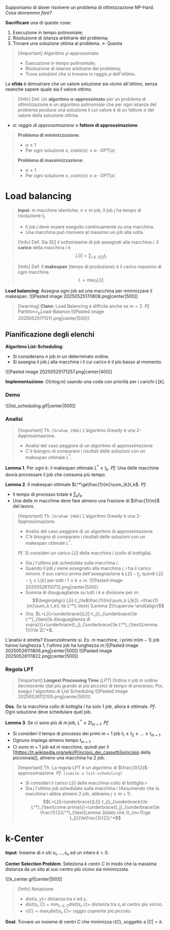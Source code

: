 Supponiamo di dover risolvere un problema di ottimizzazione NP-Hard. *Cosa dovremmo fare?*

**Sacrificare** una di queste cose:
1. Esecuzione in tempo polinomiale;
2. Risoluzione di istanza arbitrarie del problema;
3. Trovare una soluzione ottima al problema. $\leftarrow$ Questa

>[!important] Algoritmo $\rho$-approssimato
>- Esecuzione in tempo polinomiale;
>- Risoluzione di istanze arbitrarie del problema;
>- Trova soluzioni che si trovano in raggio $\rho$ dell'ottimo.

La **sfida** è dimostrare che un valore soluzione sia vicino all'ottimo, senza neanche sapere quale sia il valore ottimo.

>[!info] Def.
>Un **algoritmo $\alpha$-approssimato** per un problema di ottimizzazione è un algoritmo polinomiale che per ogni istanza del problema produce una soluzione il cui valore è di un fattore $\alpha$ del valore della soluzione ottima.

- $\alpha$: *raggio di approssimazione* o **fattore di approssimazione**.

>**Problema di minimizzazione**:
>- $\alpha\ge1$
>- Per ogni soluzione $x$, $costo(x)\le\alpha\cdot OPT(x)$

>**Problema di massimizzazione**:
>- $\alpha\le1$
>- Per ogni soluzione $x$, $costo(x)\ge\alpha\cdot OPT(x)$ 

# Load balancing

>**Input**: $m$ macchine identiche; $n\ge m$ job, il job $j$ ha tempo di risoluzione $t_j$.
>- Il job $j$ deve essere eseguito continuamente su una macchina.
>- Una macchina può risolvere al massimo un job alla volta.

>[!info] Def.
>Sia $S[i]$ il sottoinsieme di job assegnati alla macchina $i$.
>Il **carico** della macchina $i$ è $$L[i]=\sum_{j\in S[i]}t_j.$$

>[!info] Def.
>Il **makespan** (tempo di produzione) è il carico massimo di ogni macchina. $$L=\max_i L[i].$$

**Load balancing**: Assegna ogni job ad una macchina per minimizzare il makespan.
![[Pasted image 20250525170808.png|center|500]]

>[!warning] **Claim**: Load Balancing è difficile anche se $m=2$.
>*Pf*. $\text{Partition}\le_p \text{Load-Balance}$.![[Pasted image 20250525171011.png|center|500]]

## Pianificazione degli elenchi

**Algoritmo List-Scheduling**:
- Si considerano $n$ job in un determinato ordine.
- Si assegna il job $j$ alla macchina $i$ il cui carico è il più basso al momento.

![[Pasted image 20250525171257.png|center|400]]

**Implementazione**: $O(n\log m)$ usando una coda con priorità per i carichi $L[k]$.
### Demo

![[list_scheduling.gif|center|500]]


### Analisi

>[!important] Th. `[Graham 1966]`
>L'algoritmo Greedy è una 2-Approssimazione.
>- Analisi del caso peggiore di un algoritmo di approssimazione
>- C'è bisogno di comparare i risultati delle soluzioni con un makespan ottimale $L^*$.

**Lemma 1**. Per ogni $k$: il makespan ottimale $L^*\ge t_k$.
*Pf.* Una delle macchine dovrà processare il job che consuma più tempo.

**Lemma 2**. Il makespan ottimale $L^*\ge\frac{1}{m}\sum_{k}t_k$.
*Pf*.
- Il tempo di processo totale è $\sum_k t_k$.
- Una delle $m$ macchine deve fare almeno una frazione di $\frac{1}{m}$ del lavoro.

>[!important] Th. `[Graham 1966]`
>L'algoritmo Greedy è una 2-Approssimazione.
>- Analisi del caso peggiore di un algoritmo di approssimazione
>- C'è bisogno di comparare i risultati delle soluzioni con un makespan ottimale $L^*$.
>
>*Pf*. Si consideri un carico $L[i]$ della macchina i (collo di bottiglia).
>- Sia $j$ l'ultimo job schedulato sulla macchina $i$.
>- Quando il job $j$ viene assegnato alla macchina $i$, $i$ ha il carico minore. Il suo carico prima dell'assegnazione è $L[i]-t_j$; quindi $L[i]-t_j\le L[k]$ per tutti i $1\le k\le m$.
>![[Pasted image 20250526110712.png|center|500]]
>- Somma di disuguaglianze su tutti i $k$ e divisione per $m$: $$\begin{align}
L[i]-t_j\le&\frac{1}{m}\sum_k L[k]\\
=\frac{1}{m}\sum_k t_k\\
\le L^*\\ \text{ (Lemma 2)}\uparrow
\end{align}$$
>- Ora, $L=L[i]=\underbrace{(L[i]-t_j)}_{\underbrace{\le L^*}_{\text{la disuguaglianza di sopra}}}+\underbrace{t_j}_{\underbrace{\le L^*}_{\text{Lemma 1}}}\le 2L^*$.

L'analisi è stretta? 
*Essenzialmente si*.
*Es.* $m$ macchine, i primi $m(m-1)$ job hanno lunghezza 1, l'ultimo job ha lunghezza $m$.![[Pasted image 20250526111806.png|center|500]]
![[Pasted image 20250526111822.png|center|500]]

### Regola LPT

>[!important] **Longest Processing Time** (*LPT*)
>Ordina $n$ job in ordine decrescente (dal più grande al più piccolo) di tempo di processo; Poi, esegui l'algoritmo di List Scheduling
>![[Pasted image 20250526112105.png|center|500]]

**Oss**. Se la macchina collo di bottiglia $i$ ha solo 1 job, allora è ottimale.
*Pf*. Ogni soluzione deve schedulare quel job.

**Lemma 3**. Se ci sono più di $m$ job, $L^*\le 2t_{m+1}$.
*Pf*.
- Si consideri il tempo di processo dei primi $m+1$ job $t_1\ge t_2\ge\dots\ge t_{m+1}$.
- Ognuno impiega almeno tempo $t_{m+1}$.
- Ci sono $m+1$ job ed $m$ macchine, quindi per il [[https://it.wikipedia.org/wiki/Principio_dei_cassetti|principio della piccionaia]], almeno una macchina ha 2 job.

>[!important] Th. La regola LPT è un algoritmo di $\frac{3}{2}$-approssimazione.
>*Pf*. `[simile a list-scheduling]`
>- Si consideri il carico $L[i]$ della macchina-collo di bottiglia $i$-
>- Sia $j$ l'ultimo job schedulato sulla macchina $i$ (Assumendo che la macchina i abbia almeno 2 job, abbiamo $j\ge m+1$). $$L=L[i]=\underbrace{(L[i]-t_j)}_{\underbrace{\le L^*}_{\text{come prima}}}+\underbrace{t_j}_{\underbrace{\le \frac{1}{2}L^*}_{\text{Lemma 3(dato che }t_{m+1}\ge t_j)}}\le\frac{3}{2}L^*$$

# k-Center
**Input**: Insieme di $n$ siti $s_1,...,s_n$ ed un intero $k\gt 0$.

**Center Selection Problem**: Seleziona $k$ centri $C$ in modo che la massima distanza da un sito al suo centro più vicino sia minimizzata.

![[k_center.gif|center|500]]

>[!info] Notazione:
>- $dist(x,y)=$ distanza tra $x$ ed $y$.
>- $dist(s_i,C)=\min_{c\in C} dist(s_i,c)$= distanza tra $s_i$ al centro più vicino.
>- $r(C)=\max_i dist(s_i,C)=$ raggio coprente più piccolo.

**Goal**: Trovare un insieme di centri $C$ che minimizza $r(C)$, soggetto a $|C|=k$.

